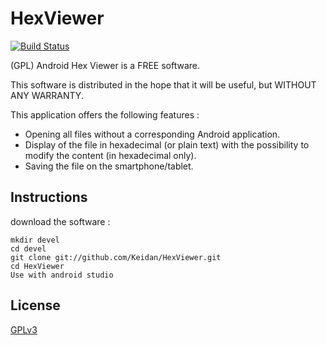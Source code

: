 # HexViewer
[![Build Status](https://travis-ci.com/Keidan/HexViewer.svg?branch=master)](https://travis-ci.com/Keidan/HexViewer)

(GPL) Android Hex Viewer is a FREE software.

This software is distributed in the hope that it will be useful, but WITHOUT ANY WARRANTY.

This application offers the following features :
* Opening all files without a corresponding Android application.
* Display of the file in hexadecimal (or plain text) with the possibility to modify the content (in hexadecimal only).
* Saving the file on the smartphone/tablet.


## Instructions


download the software :

	mkdir devel
	cd devel
	git clone git://github.com/Keidan/HexViewer.git
	cd HexViewer
 	Use with android studio 



## License

[GPLv3](https://github.com/Keidan/HexViewer/blob/master/license.txt)
